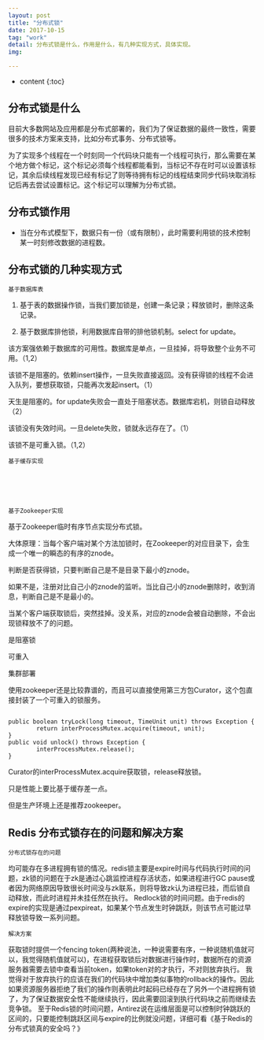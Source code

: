 ```yaml
---
layout: post
title: "分布式锁"
date: 2017-10-15
tag: "work"
detail: 分布式锁是什么，作用是什么，有几种实现方式，具体实现。
img:

---
```


* content
{:toc}

## 分布式锁是什么

目前大多数网站及应用都是分布式部署的，我们为了保证数据的最终一致性，需要很多的技术方案来支持，比如分布式事务、分布式锁等。

为了实现多个线程在一个时刻同一个代码块只能有一个线程可执行，那么需要在某个地方做个标记，这个标记必须每个线程都能看到，当标记不存在时可以设置该标记，其余后续线程发现已经有标记了则等待拥有标记的线程结束同步代码块取消标记后再去尝试设置标记。这个标记可以理解为分布式锁。


## 分布式锁作用


* 当在分布式模型下，数据只有一份（或有限制），此时需要利用锁的技术控制某一时刻修改数据的进程数。

## 分布式锁的几种实现方式

    基于数据库表
    
1. 基于表的数据操作锁，当我们要加锁是，创建一条记录；释放锁时，删除这条记录。

2. 基于数据库排他锁，利用数据库自带的排他锁机制。select for update。

该方案强依赖于数据库的可用性。数据库是单点，一旦挂掉，将导致整个业务不可用。（1,2）

该锁不是阻塞的。依赖insert操作，一旦失败直接返回。没有获得锁的线程不会进入队列，要想获取锁，只能再次发起insert。（1）

天生是阻塞的。for update失败会一直处于阻塞状态。数据库宕机，则锁自动释放（2）

该锁没有失效时间。一旦delete失败，锁就永远存在了。（1）

该锁不是可重入锁。（1,2）


    
    基于缓存实现

    
    
    
    
    
    基于Zookeeper实现
    
基于Zookeeper临时有序节点实现分布式锁。 

大体原理：当每个客户端对某个方法加锁时，在Zookeeper的对应目录下，会生成一个唯一的瞬态的有序的znode。 

判断是否获得锁，只要判断自己是不是目录下最小的znode。 

如果不是，注册对比自己小的znode的监听。当比自己小的znode删除时，收到消息，判断自己是不是最小的。

当某个客户端获取锁后，突然挂掉。没关系，对应的znode会被自动删除，不会出现锁释放不了的问题。 

是阻塞锁 

可重入 

集群部署

使用zookeeper还是比较靠谱的，而且可以直接使用第三方包Curator，这个包直接封装了一个可重入的锁服务。

```aidl

public boolean tryLock(long timeout, TimeUnit unit) throws Exception {
        return interProcessMutex.acquire(timeout, unit);
}
public void unlock() throws Exception {
        interProcessMutex.release();
}

```
Curator的interProcessMutex.acquire获取锁，release释放锁。

只是性能上要比基于缓存差一点。 

但是生产环境上还是推荐zookeeper。

## Redis 分布式锁存在的问题和解决方案

    分布式锁存在的问题

均可能存在多进程拥有锁的情况。redis锁主要是expire时间与代码执行时间的问题，zk锁的问题在于zk是通过心跳监控进程存活状态，如果进程进行GC pause或者因为网络原因导致很长时间没与zk联系，则将导致zk认为进程已挂，而后锁自动释放，而此时进程并未挂任然在执行。
Redlock锁的时间问题。由于redis的expire的实现是通过pexpireat，如果某个节点发生时钟跳跃，则该节点可能过早释放锁导致一系列问题。


    解决方案

获取锁时提供一个fencing token(两种说法，一种说需要有序，一种说随机值就可以，我觉得随机值就可以)，在进程获取锁后对数据进行操作时，数据所在的资源服务器需要去锁中查看当前token，如果token对的才执行，不对则放弃执行。
我觉得对于放弃执行的应该在我们的代码块中增加类似事物的rollback的操作。因此如果资源服务器拒绝了我们的操作则表明此时起码已经存在了另外一个进程拥有锁了，为了保证数据安全性不能继续执行，因此需要回滚到执行代码块之前而继续去竞争锁。
至于Redis锁的时间问题，Antirez说在运维层面是可以控制时钟跳跃的区间的，只要能控制跳跃区间与expire的比例就没问题，详细可看《基于Redis的分布式锁真的安全吗？》